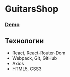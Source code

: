 # GuitarsShop

### [Demo](http://kir58.github.io/guitars_shop/)

## Технологии
- React, React-Router-Dom
- Webpack, Git, GitHub
- Axios
- HTML5, CSS3